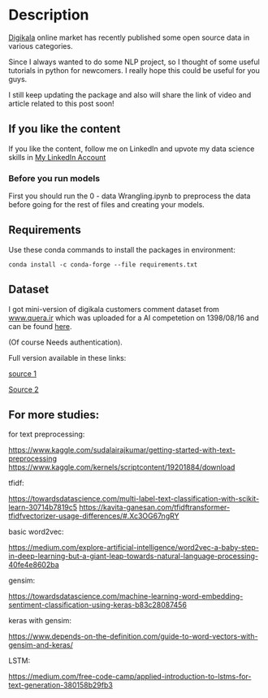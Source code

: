 # Description

[Digikala](https://www.digikala.com/) online market has recently published some open source data in various categories.

Since I always wanted to do some NLP project, so I thought of some useful tutorials in python for newcomers.
I really hope this could be useful for you guys.

I still keep updating the package and also will share the link of video and article related to this post soon!

## If you like the content
If you like the content, follow me on LinkedIn and upvote my data science skills in [My LinkedIn Account](https://www.linkedin.com/in/masoud-masoumi-moghadam/)

### Before you run models

First you should run the 0 - data Wrangling.ipynb to preprocess the data before going for the rest of files and creating your models.

## Requirements

Use these conda commands to install the packages in environment:

`conda install -c conda-forge --file requirements.txt`

## Dataset

I got mini-version of digikala customers comment dataset from www.quera.ir 
which was uploaded for a AI competetion on 1398/08/16 and can be found [here](https://quera.ir/course/assignments/10668/problems).

(Of course Needs authentication).

Full version available in these links: 

[source 1](https://www.digikala.com/opendata/#section-4)

[Source 2](https://www.digikala.com/static/files/46688ac5.xlsx)


## For more studies:

for text preprocessing:

https://www.kaggle.com/sudalairajkumar/getting-started-with-text-preprocessing
https://www.kaggle.com/kernels/scriptcontent/19201884/download

tfidf:

https://towardsdatascience.com/multi-label-text-classification-with-scikit-learn-30714b7819c5
https://kavita-ganesan.com/tfidftransformer-tfidfvectorizer-usage-differences/#.Xc3OG67ngRY

basic word2vec:

https://medium.com/explore-artificial-intelligence/word2vec-a-baby-step-in-deep-learning-but-a-giant-leap-towards-natural-language-processing-40fe4e8602ba

gensim:

https://towardsdatascience.com/machine-learning-word-embedding-sentiment-classification-using-keras-b83c28087456

keras with gensim:

https://www.depends-on-the-definition.com/guide-to-word-vectors-with-gensim-and-keras/

LSTM:

https://medium.com/free-code-camp/applied-introduction-to-lstms-for-text-generation-380158b29fb3






























